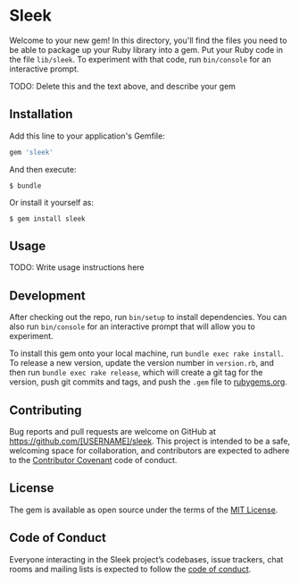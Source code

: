 # Sleek

Welcome to your new gem! In this directory, you'll find the files you need to be able to package up your Ruby library into a gem. Put your Ruby code in the file `lib/sleek`. To experiment with that code, run `bin/console` for an interactive prompt.

TODO: Delete this and the text above, and describe your gem

## Installation

Add this line to your application's Gemfile:

```ruby
gem 'sleek'
```

And then execute:

    $ bundle

Or install it yourself as:

    $ gem install sleek

## Usage

TODO: Write usage instructions here

## Development

After checking out the repo, run `bin/setup` to install dependencies. You can also run `bin/console` for an interactive prompt that will allow you to experiment.

To install this gem onto your local machine, run `bundle exec rake install`. To release a new version, update the version number in `version.rb`, and then run `bundle exec rake release`, which will create a git tag for the version, push git commits and tags, and push the `.gem` file to [rubygems.org](https://rubygems.org).

## Contributing

Bug reports and pull requests are welcome on GitHub at https://github.com/[USERNAME]/sleek. This project is intended to be a safe, welcoming space for collaboration, and contributors are expected to adhere to the [Contributor Covenant](http://contributor-covenant.org) code of conduct.

## License

The gem is available as open source under the terms of the [MIT License](https://opensource.org/licenses/MIT).

## Code of Conduct

Everyone interacting in the Sleek project’s codebases, issue trackers, chat rooms and mailing lists is expected to follow the [code of conduct](https://github.com/[USERNAME]/sleek/blob/master/CODE_OF_CONDUCT.md).
